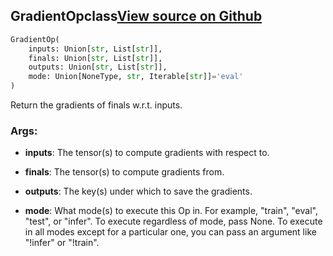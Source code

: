 ## GradientOp<span class="tag">class</span><a class="sourcelink" href=https://github.com/fastestimator/fastestimator/blob/r1.0/fastestimator/op/tensorop/gradient/gradient.py/#L27-L58>View source on Github</a>
```python
GradientOp(
	inputs: Union[str, List[str]],
	finals: Union[str, List[str]],
	outputs: Union[str, List[str]],
	mode: Union[NoneType, str, Iterable[str]]='eval'
)
```
Return the gradients of finals w.r.t. inputs.


<h3>Args:</h3>


* **inputs**: The tensor(s) to compute gradients with respect to.

* **finals**: The tensor(s) to compute gradients from.

* **outputs**: The key(s) under which to save the gradients.

* **mode**: What mode(s) to execute this Op in. For example, "train", "eval", "test", or "infer". To execute regardless of mode, pass None. To execute in all modes except for a particular one, you can pass an argument like "!infer" or "!train".

